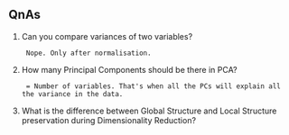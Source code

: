 ## QnAs

1. Can you compare variances of two variables?

        Nope. Only after normalisation.

2. How many Principal Components should be there in PCA?

        = Number of variables. That's when all the PCs will explain all the variance in the data.

3. What is the difference between Global Structure and Local Structure preservation during Dimensionality Reduction?